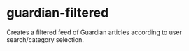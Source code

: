 # guardian-filtered
Creates a filtered feed of Guardian articles according to user search/category selection.
